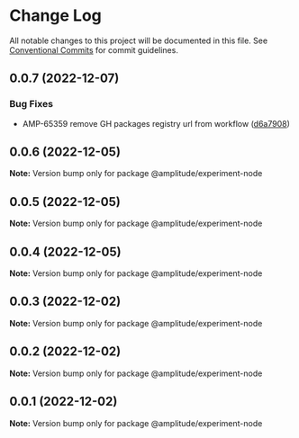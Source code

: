 # Change Log

All notable changes to this project will be documented in this file.
See [Conventional Commits](https://conventionalcommits.org) for commit guidelines.

## 0.0.7 (2022-12-07)


### Bug Fixes

* AMP-65359 remove GH packages registry url from workflow ([d6a7908](https://github.com/amplitude-alpha/amplitude-sdk-typescript/commit/d6a7908c9a1be2a989d874bb9f8ba568f01f8777))





## 0.0.6 (2022-12-05)

**Note:** Version bump only for package @amplitude/experiment-node





## 0.0.5 (2022-12-05)

**Note:** Version bump only for package @amplitude/experiment-node





## 0.0.4 (2022-12-05)

**Note:** Version bump only for package @amplitude/experiment-node





## 0.0.3 (2022-12-02)

**Note:** Version bump only for package @amplitude/experiment-node





## 0.0.2 (2022-12-02)

**Note:** Version bump only for package @amplitude/experiment-node





## 0.0.1 (2022-12-02)

**Note:** Version bump only for package @amplitude/experiment-node
